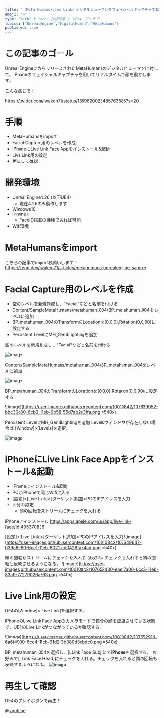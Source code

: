 ```yaml
---
title: "【Meta Humans×Live Link】デジタルヒューマンをフェイシャルキャプチャで動かす"
emoji: "🔥"
type: "tech" # tech: 技術記事 / idea: アイデア
topics: ["UnrealEngine","DigitalHuman","MetaHumans"]
published: true
---
```

# この記事のゴール
Unreal EngineにからリリースされたMetaHumansのデジタルヒューマンに対して、iPhoneのフェイシャルキャプチャを用いてリアルタイムで顔を動かします。

こんな感じで！

https://twitter.com/iwaken71/status/1359820023485763585?s=20

# 手順

- MetaHumansをimport
- Facial Capture用のレベルを作成
- iPhoneにLive Link Face Appをインストール&起動
- Live Link用の設定
- 再生して確認

# 開発環境

- Unreal Engine4.26 (以下UE4)
    - 現在4.26のみ動作します
- Windows10
- iPhone11
    - FaceID搭載の機種であれば可能
- Wifi環境

# MetaHumansをimport

こちらの記事でimportお願いします！
https://zenn.dev/iwaken71/articles/metahumans-unrealengine-sample

# Facial Capture用のレベルを作成

- 空のレベルを新規作成し、"Facial"などと名前を付ける
- Content/SampleMetaHumans/metahuman_004/BP_metahuman_004をレベルに追加
- BP_metahuman_004のTransformのLocationを(0,0,0),Rotation(0,0,90)に設定する
- Persistent LevelにMH_Gen4Lightingを追加

空のレベルを新規作成し、"Facial"などと名前を付ける

![image](https://user-images.githubusercontent.com/10010842/107638846-769eda80-6cb3-11eb-87f5-76eaf88ad407.png)

Content/SampleMetaHumans/metahuman_004/BP_metahuman_004をレベルに追加

![image](https://user-images.githubusercontent.com/10010842/107638943-98985d00-6cb3-11eb-8b5c-b009027b6e0c.png)

BP_metahuman_004のTransformのLocationを(0,0,0),Rotation(0,0,90)に設定する

![image](https://user-images.githubusercontent.com/10010842/107639052-bbc30c80-6cb3-11eb-9b58-55d7ab2e3ffa.png =540x)

Persistent LevelにMH_Gen4Lightingを追加
Levelsウィンドウが存在しない場合は [Window]>[Levels]を選択。

![image](https://user-images.githubusercontent.com/10010842/107639187-e3b27000-6cb3-11eb-9dae-d012fe01269c.png)

# iPhoneにLive Link Face Appをインストール&起動

- iPhoneにインストール&起動
- PCとiPhoneで同じWifiに入る
- [設定]>[Live Link]>[ターゲット追加]>PCのIPアドレスを入力
- お好み設定
    - 頭の回転をストリームにチェックを入れる

iPhoneにインストール
https://apps.apple.com/us/app/live-link-face/id1495370836

[設定]>[Live Link]>[ターゲット追加]>PCのIPアドレスを入力
![image](https://user-images.githubusercontent.com/10010842/107649647-039c6080-6cc1-11eb-8021-cd0428fa54ad.png =540x)

頭の回転をストリームにチェックを入れる (お好み)
チェックを入れると頭の回転も反映させるようになる。
![image](https://user-images.githubusercontent.com/10010842/107652430-eae17a00-6cc3-11eb-83a9-77279026a763.png =540x)

# Live Link用の設定

UE4の[Window]>[Live Link]を選択する。

iPhoneのLive Link Face Appのカメラモードで自分の顔を認識させている状態で、UE4のLive Linkがつながっているか確認する。

![image](https://user-images.githubusercontent.com/10010842/107652914-6a6f4900-6cc4-11eb-91d2-3b380d3dbdc0.png =540x)

BP_metahuman_004を選択し、[LLink Face Subj]にて**iPhone**を選択する。
お好みで[LLink Face Head]にチェックを入れる。チェックを入れると頭の回転も反映するようになる。
![image](https://user-images.githubusercontent.com/10010842/107654451-064d8480-6cc6-11eb-82fa-030dd7e016ac.png)

# 再生して確認

UE4のプレイボタンで再生！

@[youtube](txy0YCAAH4o)